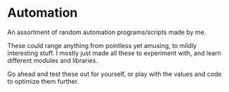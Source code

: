 # Automation
An assortment of random automation programs/scripts made by me.

These could range anything from pointless yet amusing, to mildly interesting stuff. I mostly just made all these to experiment with, and learn different modules and libraries. 

Go ahead and test these out for yourself, or play with the values and code to optimize them further.
